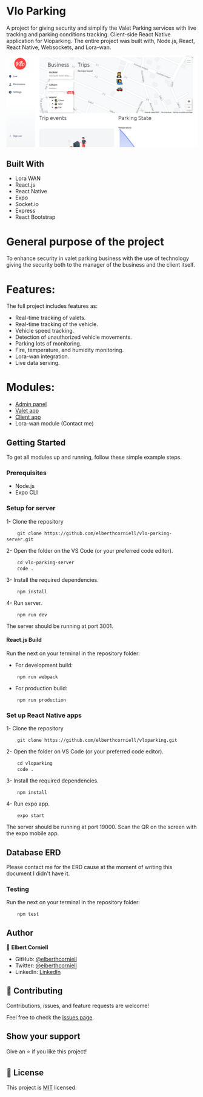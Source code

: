 # Vlo Parking
A project for giving security and simplify the Valet Parking services with live tracking and parking conditions tracking. 
Client-side React Native application for Vloparking. The entire project was built with, Node.js, React, React Native, Websockets, and Lora-wan.

![screenshot](./.github/capture.png)

## Built With

- Lora WAN
- React.js
- React Native
- Expo
- Socket.io
- Express
- React Bootstrap

# General purpose of the project

To enhance security in valet parking business with the use of technology giving the security both to the manager of the business and the client itself.

# Features:

The full project includes features as:

- Real-time tracking of valets.
- Real-time tracking of the vehicle.
- Vehicle speed tracking.
- Detection of unauthorized vehicle movements.
- Parking lots of monitoring.
- Fire, temperature, and humidity monitoring.
- Lora-wan integration.
- Live data serving.

# Modules:

- [Admin panel](https://github.com/elberthcorniell/vlo-parking-server)
- [Valet app](https://github.com/elberthcorniell/vloparking-vallet)
- [Client app](https://github.com/elberthcorniell/vloparking)
- Lora-wan module (Contact me)

## Getting Started

To get all modules up and running, follow these simple example steps.

### Prerequisites

- Node.js
- Expo CLI

### Setup for server

1- Clone the repository
```
    git clone https://github.com/elberthcorniell/vlo-parking-server.git
```

2- Open the folder on the VS Code (or your preferred code editor). 
```
    cd vlo-parking-server
    code .
```

3- Install the required dependencies.
```
    npm install
```

4- Run server. 
```
    npm run dev
```
The server should be running at port 3001.


#### React.js Build

Run the next on your terminal in the repository folder:

- For development build:
```
    npm run webpack
```

- For production build:
```
    npm run production
```

### Set up React Native apps

1- Clone the repository
```
    git clone https://github.com/elberthcorniell/vloparking.git
```

2- Open the folder on VS Code (or your preferred code editor). 
```
    cd vloparking
    code .
```

3- Install the required dependencies.
```
    npm install
```

4- Run expo app. 
```
    expo start
```
The server should be running at port 19000. Scan the QR on the screen with the expo mobile app.


## Database ERD

Please contact me for the ERD cause at the moment of writing this document I didn't have it.

### Testing

Run the next on your terminal in the repository folder:

```
    npm test
```

## Author

👤 **Elbert Corniell**

- GitHub: [@elberthcorniell](https://github.com/elberthcorniell)
- Twitter: [@elberthcorniell](https://twitter.com/elberthcorniell)
- LinkedIn: [LinkedIn](https://www.linkedin.com/in/elbert-corniell-989183159/)


## 🤝 Contributing

Contributions, issues, and feature requests are welcome!

Feel free to check the [issues page](https://github.com/elberthcorniell/vloparking/issues).

## Show your support

Give an ⭐️ if you like this project!

## 📝 License

This project is [MIT](./LICENSE) licensed.
